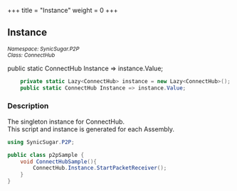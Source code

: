 +++
title = "Instance"
weight = 0
+++
## Instance
<small>*Namespace: SynicSugar.P2P* <br>
*Class: ConnectHub* </small>

public static ConnectHub Instance => instance.Value;

```cs
    private static Lazy<ConnectHub> instance = new Lazy<ConnectHub>();
    public static ConnectHub Instance => instance.Value;
```

### Description
The singleton instance for ConnectHub.<br>
This script and instance is generated for each Assembly.


```cs
using SynicSugar.P2P;

public class p2pSample {
    void ConnectHubSample(){
        ConnectHub.Instance.StartPacketReceiver();
    }
}
```